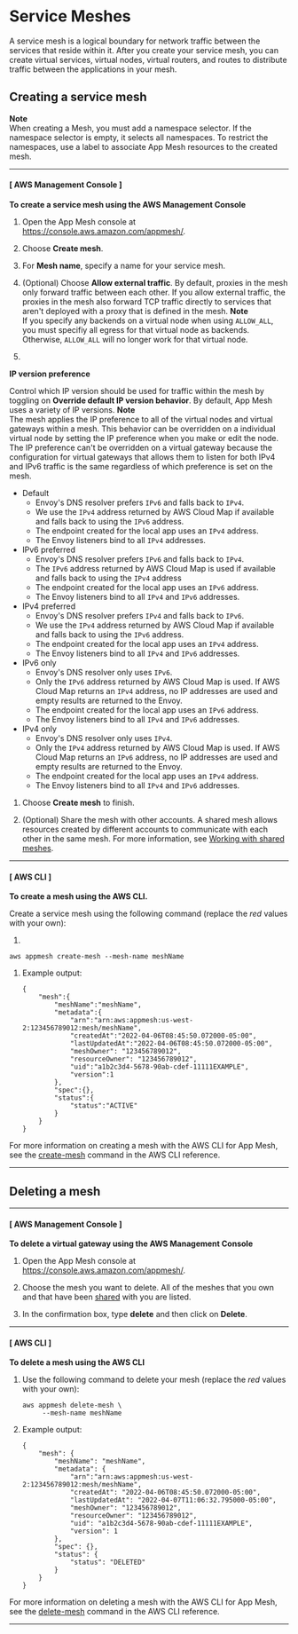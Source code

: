 # Service Meshes<a name="meshes"></a>

A service mesh is a logical boundary for network traffic between the services that reside within it\. After you create your service mesh, you can create virtual services, virtual nodes, virtual routers, and routes to distribute traffic between the applications in your mesh\.

## Creating a service mesh<a name="create-mesh"></a>

**Note**  
When creating a Mesh, you must add a namespace selector\. If the namespace selector is empty, it selects all namespaces\. To restrict the namespaces, use a label to associate App Mesh resources to the created mesh\.

------
#### [ AWS Management Console ]

**To create a service mesh using the AWS Management Console**

1. Open the App Mesh console at [https://console\.aws\.amazon\.com/appmesh/](https://console.aws.amazon.com/appmesh/)\. 

1. Choose **Create mesh**\.

1. For **Mesh name**, specify a name for your service mesh\.

1. \(Optional\) Choose **Allow external traffic**\. By default, proxies in the mesh only forward traffic between each other\. If you allow external traffic, the proxies in the mesh also forward TCP traffic directly to services that aren't deployed with a proxy that is defined in the mesh\.
**Note**  
If you specify any backends on a virtual node when using `ALLOW_ALL`, you must specifiy all egress for that virtual node as backends\. Otherwise, `ALLOW_ALL` will no longer work for that virtual node\.

1. 

**IP version preference**

   Control which IP version should be used for traffic within the mesh by toggling on **Override default IP version behavior**\. By default, App Mesh uses a variety of IP versions\.
**Note**  
The mesh applies the IP preference to all of the virtual nodes and virtual gateways within a mesh\. This behavior can be overridden on a individual virtual node by setting the IP preference when you make or edit the node\. The IP preference can't be overridden on a virtual gateway because the configuration for virtual gateways that allows them to listen for both IPv4 and IPv6 traffic is the same regardless of which preference is set on the mesh\.
   + Default
     + Envoy's DNS resolver prefers `IPv6` and falls back to `IPv4`\.
     + We use the `IPv4` address returned by AWS Cloud Map if available and falls back to using the `IPv6` address\.
     + The endpoint created for the local app uses an `IPv4` address\.
     + The Envoy listeners bind to all `IPv4` addresses\.
   + IPv6 preferred
     + Envoy's DNS resolver prefers `IPv6` and falls back to `IPv4`\.
     + The `IPv6` address returned by AWS Cloud Map is used if available and falls back to using the `IPv4` address
     + The endpoint created for the local app uses an `IPv6` address\.
     + The Envoy listeners bind to all `IPv4` and `IPv6` addresses\.
   + IPv4 preferred
     + Envoy's DNS resolver prefers `IPv4` and falls back to `IPv6`\.
     + We use the `IPv4` address returned by AWS Cloud Map if available and falls back to using the `IPv6` address\.
     + The endpoint created for the local app uses an `IPv4` address\.
     + The Envoy listeners bind to all `IPv4` and `IPv6` addresses\.
   + IPv6 only
     + Envoy's DNS resolver only uses `IPv6`\.
     + Only the `IPv6` address returned by AWS Cloud Map is used\. If AWS Cloud Map returns an `IPv4` address, no IP addresses are used and empty results are returned to the Envoy\.
     + The endpoint created for the local app uses an `IPv6` address\.
     + The Envoy listeners bind to all `IPv4` and `IPv6` addresses\.
   + IPv4 only
     + Envoy's DNS resolver only uses `IPv4`\.
     + Only the `IPv4` address returned by AWS Cloud Map is used\. If AWS Cloud Map returns an `IPv6` address, no IP addresses are used and empty results are returned to the Envoy\.
     + The endpoint created for the local app uses an `IPv4` address\.
     + The Envoy listeners bind to all `IPv4` and `IPv6` addresses\.

1. Choose **Create mesh** to finish\.

1. \(Optional\) Share the mesh with other accounts\. A shared mesh allows resources created by different accounts to communicate with each other in the same mesh\. For more information, see [Working with shared meshes](sharing.md)\.

------
#### [ AWS CLI ]

**To create a mesh using the AWS CLI\.**

Create a service mesh using the following command \(replace the *red* values with your own\):

1. 

   ```
   aws appmesh create-mesh --mesh-name meshName
   ```

1. Example output:

   ```
   {
       "mesh":{
           "meshName":"meshName",
           "metadata":{
               "arn":"arn:aws:appmesh:us-west-2:123456789012:mesh/meshName",
               "createdAt":"2022-04-06T08:45:50.072000-05:00",
               "lastUpdatedAt":"2022-04-06T08:45:50.072000-05:00",
               "meshOwner": "123456789012",
               "resourceOwner": "123456789012",
               "uid":"a1b2c3d4-5678-90ab-cdef-11111EXAMPLE",
               "version":1
           },
           "spec":{},
           "status":{
               "status":"ACTIVE"
           }
       }
   }
   ```

For more information on creating a mesh with the AWS CLI for App Mesh, see the [create\-mesh](https://docs.aws.amazon.com/cli/latest/reference/appmesh/create-mesh.html) command in the AWS CLI reference\.

------

## Deleting a mesh<a name="delete-mesh"></a>

------
#### [ AWS Management Console ]

**To delete a virtual gateway using the AWS Management Console**

1. Open the App Mesh console at [https://console\.aws\.amazon\.com/appmesh/](https://console.aws.amazon.com/appmesh/)\. 

1. Choose the mesh you want to delete\. All of the meshes that you own and that have been [shared](sharing.md) with you are listed\.

1. In the confirmation box, type **delete** and then click on **Delete**\.

------
#### [ AWS CLI ]

**To delete a mesh using the AWS CLI**

1. Use the following command to delete your mesh \(replace the *red* values with your own\):

   ```
   aws appmesh delete-mesh \
        --mesh-name meshName
   ```

1. Example output:

   ```
   {
       "mesh": {
           "meshName": "meshName",
           "metadata": {
               "arn":"arn:aws:appmesh:us-west-2:123456789012:mesh/meshName",
               "createdAt": "2022-04-06T08:45:50.072000-05:00",
               "lastUpdatedAt": "2022-04-07T11:06:32.795000-05:00",
               "meshOwner": "123456789012",
               "resourceOwner": "123456789012",
               "uid": "a1b2c3d4-5678-90ab-cdef-11111EXAMPLE",
               "version": 1
           },
           "spec": {},
           "status": {
               "status": "DELETED"
           }
       }
   }
   ```

For more information on deleting a mesh with the AWS CLI for App Mesh, see the [delete\-mesh](https://docs.aws.amazon.com/cli/latest/reference/appmesh/delete-mesh.html) command in the AWS CLI reference\.

------
